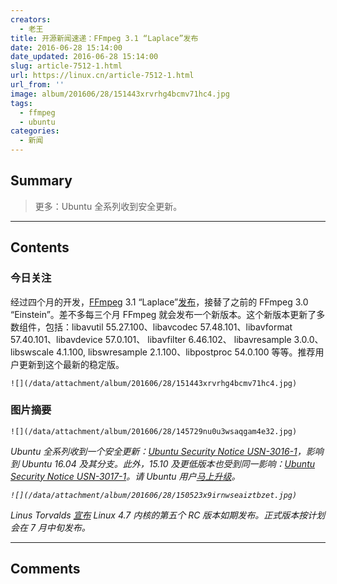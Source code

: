 ```yaml
---
creators:
  - 老王
title: 开源新闻速递：FFmpeg 3.1 “Laplace”发布
date: 2016-06-28 15:14:00
date_updated: 2016-06-28 15:14:00
slug: article-7512-1.html
url: https://linux.cn/article-7512-1.html
url_from: ''
image: album/201606/28/151443xrvrhg4bcmv71hc4.jpg
tags:
  - ffmpeg
  - ubuntu
categories:
  - 新闻
---
```


## Summary

> 更多：Ubuntu 全系列收到安全更新。

***

<!-- more -->

## Contents

### 今日关注

经过四个月的开发，[FFmpeg](https://ffmpeg.org/) 3.1 “Laplace”[发布](https://ffmpeg.org/download.html#release_3.1)，接替了之前的 FFmpeg 3.0 “Einstein”。差不多每三个月 FFmpeg 就会发布一个新版本。这个新版本更新了多数组件，包括：libavutil 55.27.100、libavcodec 57.48.101、libavformat 57.40.101、libavdevice 57.0.101、 libavfilter 6.46.102、 libavresample 3.0.0、 libswscale 4.1.100, libswresample 2.1.100、libpostproc 54.0.100 等等。推荐用户更新到这个最新的稳定版。

`![](/data/attachment/album/201606/28/151443xrvrhg4bcmv71hc4.jpg)`

### 图片摘要

`![](/data/attachment/album/201606/28/145729nu0u3wsaqgam4e32.jpg)`

*Ubuntu 全系列收到一个安全更新：[Ubuntu Security Notice USN-3016-1](http://www.ubuntu.com/usn/usn-3016-1/)，影响到 Ubuntu 16.04 及其分支。此外，15.10 及更低版本也受到同一影响：[Ubuntu Security Notice USN-3017-1](http://www.ubuntu.com/usn/usn-3017-1/)。请 Ubuntu 用户[马上升级](https://wiki.ubuntu.com/Security/Upgrades)。*

*`![](/data/attachment/album/201606/28/150523x9irnwseaiztbzet.jpg)`*

*Linus Torvalds [宣布](http://lkml.iu.edu/hypermail/linux/kernel/1606.3/01385.html) Linux 4.7 内核的第五个 RC 版本如期发布。正式版本按计划会在 7 月中旬发布。*

***

## Comments
